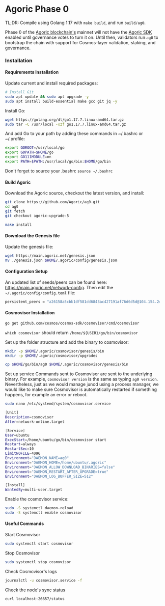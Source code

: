 # Agoric Phase 0

TL;DR: Compile using Golang 1.17 with `make build`, and run `build/ag0`.

Phase 0 of the [Agoric blockchain's](https://agoric.com/) mainnet will not have
the [Agoric SDK](https://github.com/Agoric/agoric-sdk) enabled until governance
votes to turn it on.  Until then, validators run `ag0` to bootstrap the
chain with support for Cosmos-layer validation, staking, and governance.


### Installation


#### Requirements Installation
Update current and install required packages:

```bash
# Install Git
sudo apt update && sudo apt upgrade -y
sudo apt install build-essential make gcc git jq -y
```


Install Go:

```bash
wget https://golang.org/dl/go1.17.7.linux-amd64.tar.gz
sudo tar -C /usr/local -xzf go1.17.7.linux-amd64.tar.gz
```
And add Go to your path by adding these commands in ~/.bashrc or ~/.profile:

```bash
export GOROOT=/usr/local/go
export GOPATH=$HOME/go
export GO111MODULE=on
export PATH=$PATH:/usr/local/go/bin:$HOME/go/bin
```

Don't forget to source your .bashrc `source ~/.bashrc`

#### Build Agoric

Download the Agoric source, checkout the latest version, and install:

```bash
git clone https://github.com/Agoric/ag0.git
cd ag0
git fetch
git checkout agoric-upgrade-5

make install
```

#### Download the Genesis file

Update the genesis file:

```bash
wget https://main.agoric.net/genesis.json
mv ./genesis.json $HOME/.agoric/config/genesis.json
```

#### Configuration Setup

An updated list of seeds/peers can be found here: https://main.agoric.net/network-config. Then edit the `~/.agoric/config/config.toml` file:

```bash
persistent_peers = "a26158a5cbb1df581dd6843ac427191af76d6d5d@104.154.240.50:26656,6e26a1b4afa6889f841d7957e8c2b5d50d32d485@95.216.53.26:26656"
```


#### Cosmovisor Installation

```bash
go get github.com/cosmos/cosmos-sdk/cosmovisor/cmd/cosmovisor
```

`which cosmovisor` should return `/home/${USER}/go/bin/cosmovisor`

Set up the folder structure and add the binary to cosmovisor:

```bash
mkdir -p $HOME/.agoric/cosmovisor/genesis/bin
mkdir -p $HOME/.agoric/cosmovisor/upgrades

cp $HOME/go/bin/ag0 $HOME/.agoric/cosmovisor/genesis/bin
```

Set up service
Commands sent to Cosmovisor are sent to the underlying binary. For example, `cosmovisor version` is the same as typing `ag0 version`.
Nevertheless, just as we would manage junod using a process manager, we would like to make sure Cosmovisor is automatically restarted if something happens, for example an error or reboot.

```bash
sudo nano /etc/systemd/system/cosmovisor.service
```
```bash
[Unit]
Description=cosmovisor
After=network-online.target

[Service]
User=ubuntu
ExecStart=/home/ubuntu/go/bin/cosmovisor start
Restart=always
RestartSec=10
LimitNOFILE=4096
Environment="DAEMON_NAME=ag0"
Environment="DAEMON_HOME=/home/ubuntu/.agoric"
Environment="DAEMON_ALLOW_DOWNLOAD_BINARIES=false"
Environment="DAEMON_RESTART_AFTER_UPGRADE=true"
Environment="DAEMON_LOG_BUFFER_SIZE=512"

[Install]
WantedBy=multi-user.target
```

Enable the cosmovisor service:

```bash
sudo -S systemctl daemon-reload
sudo -S systemctl enable cosmovisor
```

#### Useful Commands


Start Cosmovisor
```bash
sudo systemctl start cosmovisor
```

Stop Cosmovisor
```bash
sudo systemctl stop cosmovisor
```

Check Cosmovisor's logs
```bash
journalctl -u cosmovisor.service -f
```

Check the node's sync status
```bash
curl localhost:26657/status
```

